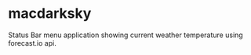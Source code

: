# macdarksky
Status Bar menu application showing current weather temperature using forecast.io api.
